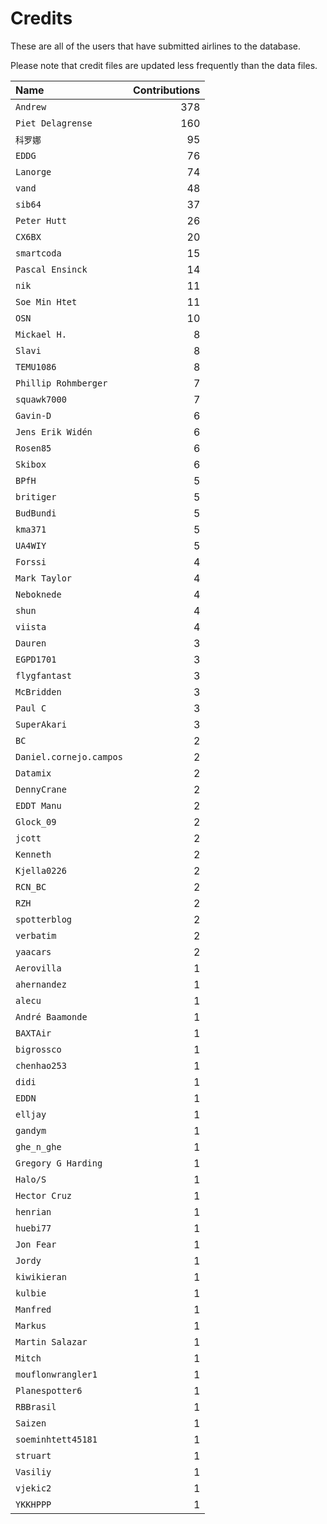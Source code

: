 ﻿# Credits

These are all of the users that have submitted airlines to the database.

Please note that credit files are updated less frequently than the data files.

| Name                    | Contributions |
| :--                     | --: |
| `Andrew`                | 378 |
| `Piet Delagrense`       | 160 |
| `科罗娜`                   | 95 |
| `EDDG`                  | 76 |
| `Lanorge`               | 74 |
| `vand`                  | 48 |
| `sib64`                 | 37 |
| `Peter Hutt`            | 26 |
| `CX6BX`                 | 20 |
| `smartcoda`             | 15 |
| `Pascal Ensinck`        | 14 |
| `nik`                   | 11 |
| `Soe Min Htet`          | 11 |
| `OSN`                   | 10 |
| `Mickael H.`            | 8 |
| `Slavi`                 | 8 |
| `TEMU1086`              | 8 |
| `Phillip Rohmberger`    | 7 |
| `squawk7000`            | 7 |
| `Gavin-D`               | 6 |
| `Jens Erik Widén`       | 6 |
| `Rosen85`               | 6 |
| `Skibox`                | 6 |
| `BPfH`                  | 5 |
| `britiger`              | 5 |
| `BudBundi`              | 5 |
| `kma371`                | 5 |
| `UA4WIY`                | 5 |
| `Forssi`                | 4 |
| `Mark Taylor`           | 4 |
| `Neboknede`             | 4 |
| `shun`                  | 4 |
| `viista`                | 4 |
| `Dauren`                | 3 |
| `EGPD1701`              | 3 |
| `flygfantast`           | 3 |
| `McBridden`             | 3 |
| `Paul C`                | 3 |
| `SuperAkari`            | 3 |
| `BC`                    | 2 |
| `Daniel.cornejo.campos` | 2 |
| `Datamix`               | 2 |
| `DennyCrane`            | 2 |
| `EDDT Manu`             | 2 |
| `Glock_09`              | 2 |
| `jcott`                 | 2 |
| `Kenneth`               | 2 |
| `Kjella0226`            | 2 |
| `RCN_BC`                | 2 |
| `RZH`                   | 2 |
| `spotterblog`           | 2 |
| `verbatim`              | 2 |
| `yaacars`               | 2 |
| `Aerovilla`             | 1 |
| `ahernandez`            | 1 |
| `alecu`                 | 1 |
| `André Baamonde`        | 1 |
| `BAXTAir`               | 1 |
| `bigrossco`             | 1 |
| `chenhao253`            | 1 |
| `didi`                  | 1 |
| `EDDN`                  | 1 |
| `elljay`                | 1 |
| `gandym`                | 1 |
| `ghe_n_ghe`             | 1 |
| `Gregory G Harding`     | 1 |
| `Halo/S`                | 1 |
| `Hector Cruz`           | 1 |
| `henrian`               | 1 |
| `huebi77`               | 1 |
| `Jon Fear`              | 1 |
| `Jordy`                 | 1 |
| `kiwikieran`            | 1 |
| `kulbie`                | 1 |
| `Manfred`               | 1 |
| `Markus`                | 1 |
| `Martin Salazar`        | 1 |
| `Mitch`                 | 1 |
| `mouflonwrangler1`      | 1 |
| `Planespotter6`         | 1 |
| `RBBrasil`              | 1 |
| `Saizen`                | 1 |
| `soeminhtett45181`      | 1 |
| `struart`               | 1 |
| `Vasiliy`               | 1 |
| `vjekic2`               | 1 |
| `YKKHPPP`               | 1 |

